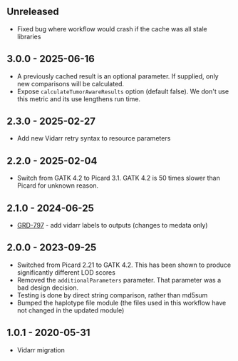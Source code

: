 ## Unreleased
- Fixed bug where workflow would crash if the cache was all stale libraries

## 3.0.0 - 2025-06-16
- A previously cached result is an optional parameter. If supplied, only new comparisons will be calculated.
- Expose `calculateTumorAwareResults` option (default false). We don't use this metric and its use lengthens run time.

## 2.3.0 - 2025-02-27
- Add new Vidarr retry syntax to resource parameters

## 2.2.0 - 2025-02-04
- Switch from GATK 4.2 to Picard 3.1. GATK 4.2 is 50 times slower than Picard for unknown reason.

## 2.1.0 - 2024-06-25
- [GRD-797](https://jira.oicr.on.ca/browse/GRD-797) - add vidarr labels to outputs (changes to medata only)

## 2.0.0 - 2023-09-25
- Switched from Picard 2.21 to GATK 4.2. This has been shown to produce significantly different LOD scores
- Removed the `additionalParameters` parameter. That parameter was a bad design decision.
- Testing is done by direct string comparison, rather than md5sum
- Bumped the haplotype file module (the files used in this workflow have not changed in the updated module)

## 1.0.1 - 2020-05-31
- Vidarr migration
